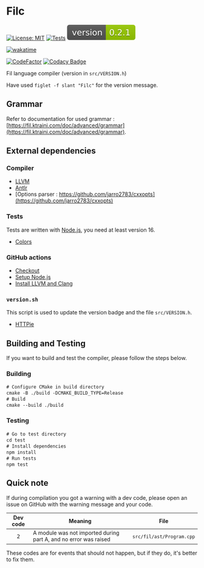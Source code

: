 # Filc

[![License: MIT](https://img.shields.io/badge/License-MIT-yellow.svg)](https://opensource.org/licenses/MIT)
[![Tests](https://github.com/Fil-Language/Filc/actions/workflows/test.yml/badge.svg?branch=master)](https://github.com/Fil-Language/Filc/actions/workflows/test.yml)
![Version](version.svg)

[![wakatime](https://wakatime.com/badge/user/c1e2386d-065c-4366-b163-d98f957273dc/project/4027e072-9adb-4c9e-a1a1-52cd4d188c7d.svg)](https://wakatime.com/badge/user/c1e2386d-065c-4366-b163-d98f957273dc/project/4027e072-9adb-4c9e-a1a1-52cd4d188c7d)

[![CodeFactor](https://www.codefactor.io/repository/github/fil-language/filc/badge)](https://www.codefactor.io/repository/github/fil-language/filc)
[![Codacy Badge](https://app.codacy.com/project/badge/Grade/749c60420a9244dbac4ce1e0bd594f1e)](https://www.codacy.com/gh/Fil-Language/Filc/dashboard?utm_source=github.com&amp;utm_medium=referral&amp;utm_content=Fil-Language/Filc&amp;utm_campaign=Badge_Grade)

Fil language compiler (version in `src/VERSION.h`)

Have used `figlet -f slant "Filc"` for the version message.

## Grammar

Refer to documentation for used
grammar : [https://fil.ktraini.com/doc/advanced/grammar](https://fil.ktraini.com/doc/advanced/grammar).

## External dependencies

### Compiler

- [LLVM](https://llvm.org/)
- [Antlr](https://www.antlr.org/)
- [Options parser : https://github.com/jarro2783/cxxopts](https://github.com/jarro2783/cxxopts)

### Tests

Tests are written with [Node.js](https://nodejs.org), you need at least version 16.

- [Colors](https://www.npmjs.com/package/colors)

### GitHub actions

- [Checkout](https://github.com/marketplace/actions/checkout)
- [Setup Node.js](https://github.com/marketplace/actions/setup-node-js-environment)
- [Install LLVM and Clang](https://github.com/marketplace/actions/install-llvm-and-clang)

### `version.sh`

This script is used to update the version badge and the file `src/VERSION.h`.

- [HTTPie](https://github.com/httpie/httpie)

## Building and Testing

If you want to build and test the compiler, please follow the steps below.

### Building

```shell
# Configure CMake in build directory
cmake -B ./build -DCMAKE_BUILD_TYPE=Release
# Build
cmake --build ./build
```

### Testing

```shell
# Go to test directory
cd test
# Install dependencies
npm install
# Run tests
npm test
```

## Quick note

If during compilation you got a warning with a dev code, please open an issue on GitHub with the warning message and
your code.

|   Dev code   | Meaning                                                          |           File            |
|:------------:|------------------------------------------------------------------|:-------------------------:|
| <kbd>2</kbd> | A module was not imported during part A, and no error was raised | `src/fil/ast/Program.cpp` |

These codes are for events that should not happen, but if they do, it's better to fix them.
